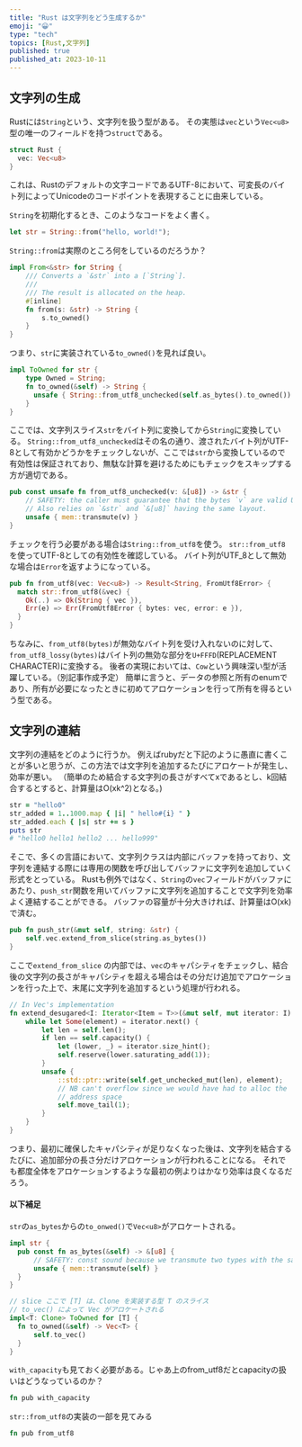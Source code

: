 ```yaml
---
title: "Rust は文字列をどう生成するか"
emoji: "😀"
type: "tech"
topics: [Rust,文字列]
published: true
published_at: 2023-10-11
---
```

## 文字列の生成
Rustには`String`という、文字列を扱う型がある。
その実態は`vec`という`Vec<u8>`型の唯一のフィールドを持つ`struct`である。

```rust
struct Rust {
  vec: Vec<u8>
}
```

これは、Rustのデフォルトの文字コードであるUTF-8において、可変長のバイト列によってUnicodeのコードポイントを表現することに由来している。

`String`を初期化するとき、このようなコードをよく書く。

```rust
let str = String::from("hello, world!");
```

`String::from`は実際のところ何をしているのだろうか？

```rust
impl From<&str> for String {
    /// Converts a `&str` into a [`String`].
    ///
    /// The result is allocated on the heap.
    #[inline]
    fn from(s: &str) -> String {
        s.to_owned()
    }
}
```

つまり、`str`に実装されている`to_owned()`を見れば良い。

```rust
impl ToOwned for str {
    type Owned = String;
    fn to_owned(&self) -> String {
      unsafe { String::from_utf8_unchecked(self.as_bytes().to_owned()) }
    }
}
```

ここでは、文字列スライス`str`をバイト列に変換してから`String`に変換している。
`String::from_utf8_unchecked`はその名の通り、渡されたバイト列がUTF-8として有効かどうかをチェックしないが、ここでは`str`から変換しているので有効性は保証されており、無駄な計算を避けるためにもチェックをスキップする方が適切である。

```rust
pub const unsafe fn from_utf8_unchecked(v: &[u8]) -> &str {
    // SAFETY: the caller must guarantee that the bytes `v` are valid UTF-8.
    // Also relies on `&str` and `&[u8]` having the same layout.
    unsafe { mem::transmute(v) }
}
```

チェックを行う必要がある場合は`String::from_utf8`を使う。
`str::from_utf8`を使ってUTF-8としての有効性を確認している。
バイト列がUTF_8として無効な場合は`Error`を返すようになっている。

```rust
pub fn from_utf8(vec: Vec<u8>) -> Result<String, FromUtf8Error> {
  match str::from_utf8(&vec) {
    Ok(..) => Ok(String { vec }),
    Err(e) => Err(FromUtf8Error { bytes: vec, error: e }),
  }
}

```

ちなみに、`from_utf8(bytes)`が無効なバイト列を受け入れないのに対して、`from_utf8_lossy(bytes)`はバイト列の無効な部分を`U+FFFD`(REPLACEMENT CHARACTER)に変換する。
後者の実現においては、`Cow`という興味深い型が活躍している。（別記事作成予定）
簡単に言うと、データの参照と所有のenumであり、所有が必要になったときに初めてアロケーションを行って所有を得るという型である。

## 文字列の連結
文字列の連結をどのように行うか。
例えばrubyだと下記のように愚直に書くことが多いと思うが、この方法では文字列を追加するたびにアロケートが発生し、効率が悪い。
（簡単のため結合する文字列の長さがすべてxであるとし、k回結合するとすると、計算量はO(xk^2)となる。)

```ruby
str = "hello0"
str_added = 1..1000.map { |i| " hello#{i} " }
str_added.each { |s| str += s }
puts str
# "hello0 hello1 hello2 ... hello999"
```

そこで、多くの言語において、文字列クラスは内部にバッファを持っており、文字列を連結する際には専用の関数を呼び出してバッファに文字列を追加していく形式をとっている。
Rustも例外ではなく、`String`の`vec`フィールドがバッファにあたり、`push_str`関数を用いてバッファに文字列を追加することで文字列を効率よく連結することができる。
バッファの容量が十分大きければ、計算量はO(xk)で済む。

```rust
pub fn push_str(&mut self, string: &str) {
    self.vec.extend_from_slice(string.as_bytes())
}
```

ここで`extend_from_slice` の内部では、`vec`のキャパシティをチェックし、結合後の文字列の長さがキャパシティを超える場合はその分だけ追加でアロケーションを行った上で、末尾に文字列を追加するという処理が行われる。

```rust
// In Vec's implementation
fn extend_desugared<I: Iterator<Item = T>>(&mut self, mut iterator: I) {
    while let Some(element) = iterator.next() {
        let len = self.len();
        if len == self.capacity() {
            let (lower, _) = iterator.size_hint();
            self.reserve(lower.saturating_add(1));
        }
        unsafe {
            ::std::ptr::write(self.get_unchecked_mut(len), element);
            // NB can't overflow since we would have had to alloc the
            // address space
            self.move_tail(1);
        }
    }
}
```

つまり、最初に確保したキャパシティが足りなくなった後は、文字列を結合するたびに、追加部分の長さ分だけアロケーションが行われることになる。
それでも都度全体をアロケーションするような最初の例よりはかなり効率は良くなるだろう。

#### 以下補足
`str`の`as_bytes`からの`to_onwed()`で`Vec<u8>`がアロケートされる。

```rust
impl str {
  pub const fn as_bytes(&self) -> &[u8] {
      // SAFETY: const sound because we transmute two types with the same layout
      unsafe { mem::transmute(self) }
  }  
}

// slice ここで [T] は、Clone を実装する型 T のスライス
// to_vec() によって Vec がアロケートされる
impl<T: Clone> ToOwned for [T] {
  fn to_owned(&self) -> Vec<T> {
      self.to_vec()
  }  
}
```

`with_capacity`も見ておく必要がある。じゃあ上のfrom_utf8だとcapacityの扱いはどうなっているのか？

```rust
fn pub with_capacity
```

`str::from_utf8`の実装の一部を見てみる

```rust
fn pub from_utf8
```


